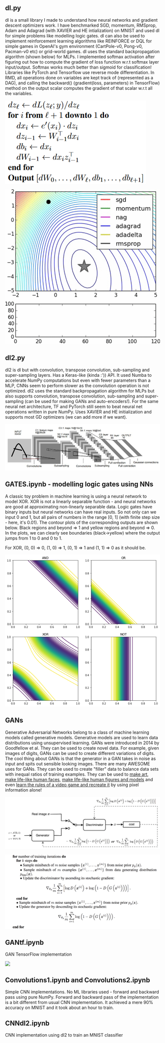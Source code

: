 ## dl.py
dl is a small library I made to understand how neural networks and gradient descent optimizers work. I have benchmarked SGD, momentum, RMSprop, Adam and Adagrad (with XAVIER and HE intialization) on MNIST and used dl for simple problems like modelling logic gates. dl can also be used to implement reinforcement learning algorithms like REINFORCE or DQL for simple games in OpenAI's gym environment (CartPole-v0, Pong-v0, Pacman-v0 etc) or grid-world games. dl uses the standard backpropagation algorithm (shown below) for MLPs. I implemented softmax activation after figuring out how to compute the gradient of loss function w.r.t softmax layer input/output. Softmax works much better than sigmoid for classification! Libraries like PyTorch and Tensorflow use reverse mode differentiation. In RMD, all operations done on variables are kept track of (represented as a DAG), and calling the backward() (gradient(loss, parameters) in TensorFlow) method on the output scalar computes the gradient of that scalar w.r.t all the variables.

![](backpropagation.png)

![](optims.gif)

## dl2.py
dl2 is dl but with convolution, transpose convolution, sub-sampling and super-sampling layers. Has a Keras-like (kinda :')) API. It used Numba to accelerate NumPy computations but even with fewer parameters than a MLP, CNNs seem to perform slower as the convolution operation is not optimized. dl2 uses the standard backpropagation algorithm for MLPs but also supports convolution, transpose convolution, sub-sampling and super-sampling (can be used for making GANs and auto-encoders!). For the same neural net architecture, TF and PyTorch still seem to beat neural net operations written in pure NumPy. Uses XAVIER and HE initialization and supports most GD optimizers (we can add more if we want).  

![](LeNet-5.jpg)

## GATES.ipynb - modelling logic gates using NNs
A classic toy problem in machine learning is using a neural network to model XOR. XOR is not a linearly separable function - and neural networks are good at approximating non-linearly separable data. Logic gates have binary inputs but neural networks can have real inputs. So not only can we input 0 and 1, but all pairs of numbers in the range [0, 1] (with finite step size - here, it's 0.01). The contour plots of the corresponding outputs are shown below. Black regions and beyond => 1 and yellow regions and beyond => 0. In the plots, we can clearly see boundaries (black->yellow) where the output jumps from 1 to 0 and 0 to 1.

For XOR, (0, 0) => 0, (1, 0) => 1, (0, 1) => 1 and (1, 1) => 0 as it should be.

![](gatecontours.png)

## GANs
Generative Adversarial Networks belong to a class of machine learning models called generative models. Generative models are used to learn data distributions using unsupervised learning. GANs were introduced in 2014 by Goodfellow et al. They can be used to create novel data. For example, given images of digits, GANs can be used to create different variations of digits. The cool thing about GANs is that the generator in a GAN takes in noise as input and spits out sensible looking images. There are many AWESOME uses for GANs. They can be used to create "filler" data to balance data sets with inequal ratios of training examples. They can be used to [make art](https://heartbeat.fritz.ai/artificial-art-how-gans-are-making-machines-creative-b99105627198), [make life-like human faces](https://www.whichfaceisreal.com/), [make life-like human figures and models](https://rosebud.ai/) and even [learn the rules of a video game and recreate it](https://blogs.nvidia.com/blog/2020/05/22/gamegan-research-pacman-anniversary/) by using pixel information alone! 

![](gan.jpeg)

![](gan.png)

## GANtf.ipynb
GAN TensorFlow implementation

![](tfgan.gif)

## Convolutions1.ipynb and Convolutions2.ipynb
Simple CNN implementations. No ML libraries used - forward and backward pass using pure NumPy. Forward and backward pass of the implementation is a bit different from usual CNN implementation. It achieved a mere 90% accuracy on MNIST and it took about an hour to train. 

## CNNdl2.ipynb
CNN implementation using dl2 to train an MNIST classifier
